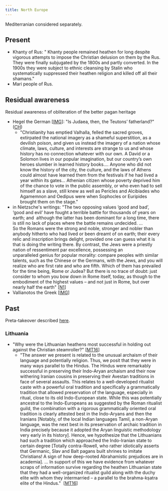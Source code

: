 ```yaml
---
title: North Europe
---
```

  

Mediterranian considered separately.

## Present

- Khanty of Rus: " Khanty people remained heathen for long despite vigorous attempts to impose the Christian delusion on them by the Rus. They were finally subjugated by the 1800s and partly converted. In the 1900s they were subject to ethnic cleansing by Stalin who systematically suppressed their heathen religion and killed off all their shamans."
- Mari people of Rus.

## Residual awareness
Residual awareness of obliteration of the better pagan heritage
- Hegel the German \[[IMG](https://twitter.com/Rjrasva/status/578532934673518593)\]: "Is Judaea, then, the Teutons’ fatherland?" ([CH](https://www.marxists.org/reference/archive/hegel/works/pc/ch02.htm))
  - "Christianity has emptied Valhalla, felled the sacred groves, extirpated the national imagery as a shameful superstition, as a devilish poison, and given us instead the imagery of a nation whose climate, laws, culture, and interests are strange to us and whose history has no connection whatever with our own. A David or a Solomon lives in our popular imagination, but our country’s own heroes slumber in learned history books.... Anyone who did not know the history of the city, the culture, and the laws of Athens could almost have learned them from the festivals if he had lived a year within its gates... Athenian citizen whose poverty deprived him of the chance to vote in the public assembly, or who even had to sell himself as a slave, still knew as well as Pericles and Alcibiades who Agamemnon and Oedipus were when Sophocles or Euripides brought them on the stage."
- in Nietzsche's writings: "The two opposing values ‘good and bad’, ‘good and evil’ have fought a terrible battle for thousands of years on earth; and  although the latter has been dominant for a long time, there is still no lack of places where the battle remains undecided. ...   
    So the Romans were the strong and noble, stronger and nobler than anybody hitherto who had lived or been dreamt of on earth; their every relic and inscription brings delight, provided one can guess what it is that is doing the writing there. By contrast, the Jews were a priestly nation of ressentiment par excellence, possessing an unparalleled genius for popular morality: compare peoples with similar talents, such as the Chinese or the Germans, with the Jews, and you will realize who are first rate and who are fifth. Which of them has prevailed for the time being, Rome or Judea? But there is no trace of doubt: just consider to whom you bow down in Rome itself, today, as though to the embodiment of the highest values – and not just in Rome, but over nearly half the earth" \[[N1](https://archive.org/stream/GeneologyofMorals#page/n71/mode/2up)\]
- Vallianotos the Greek \[[IMG](https://imgur.com/XSTeJxW.png)\]

## Past

Preta-takeover described [here](../../main/rivals/abe-disease/zombie-cult/).

### Lithuania

- "Why were the Lithuanian heathens most successful in holding out against the Christian steamroller?" \[[MT16](https://manasataramgini.wordpress.com/2016/03/13/some-notes-on-the-heathen-lithuania-and-its-demise/)\]
    - "The answer we present is related to the unusual archaism of their language and potentially religion. Thus, we posit that they were in many ways parallel to the Hindus. The Hindus were remarkably successful in preserving their Indo-Aryan archaism and their now withering Iranian cousins in preserving their Avestan traditions in face of several assaults. This relates to a well-developed ritualist caste with a powerful oral tradition and specifically a grammatically tradition that allowed preservation of the language, especially in ritual, close to its old Indo-European state. While this was potentially ancestral to the Indo-Europeans as suggested by the Roman ritualist guild, the combination with a rigorous grammatically oriented oral tradition is clearly attested best in the Indo-Aryans and then the Iranians \[Notably, of the local Indian languages Tamil, a non-Aryan language, was the next best in its preservation of archaic tradition in India precisely because it adopted the Aryan linguistic methodology very early in its history\]. Hence, we hypothesize that the Lithuanians had such a tradition which approached the Indo-Iranian state to certain degree \[Totally contra-Rowell, who rather idiotically asserts that Germanic, Slav and Balt pagans built shrines to imitate Christians! A sign of how deep-rooted Abrahamistic prejudices are in academia\]. ... In support of this we have evidence from whatever scraps of information survive regarding the heathen Lithuanian state that they had a well-organized ritualist guild along with the duchy elite with whom they intermarried – a parallel to the brahma-kṣatra elite of the Hindus."  \[[MT16](https://manasataramgini.wordpress.com/2016/03/13/some-notes-on-the-heathen-lithuania-and-its-demise/)\]